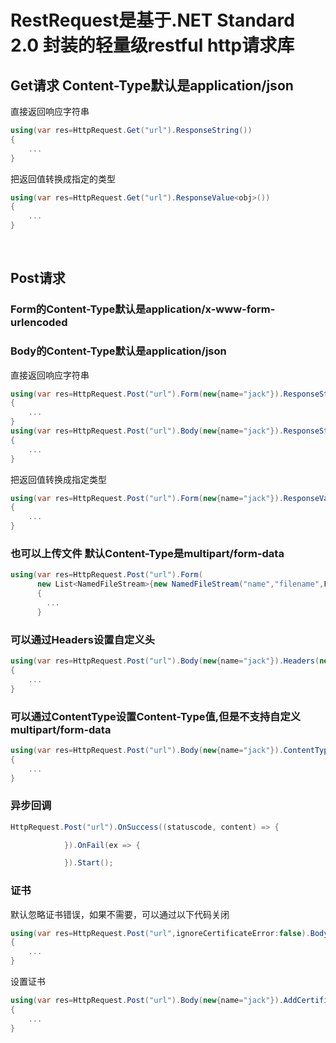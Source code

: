# RestRequest是基于.NET Standard 2.0 封装的轻量级restful http请求库

## Get请求 Content-Type默认是application/json

直接返回响应字符串
```csharp
using(var res=HttpRequest.Get("url").ResponseString())
{
	...
}
```

把返回值转换成指定的类型
```csharp
using(var res=HttpRequest.Get("url").ResponseValue<obj>())
{
	...
}
```
  
## Post请求 
### Form的Content-Type默认是application/x-www-form-urlencoded
### Body的Content-Type默认是application/json

直接返回响应字符串
```csharp
using(var res=HttpRequest.Post("url").Form(new{name="jack"}).ResponseString())
{
	...
}
using(var res=HttpRequest.Post("url").Body(new{name="jack"}).ResponseString())
{
	...
}
```
把返回值转换成指定类型
```csharp
using(var res=HttpRequest.Post("url").Form(new{name="jack"}).ResponseValue<obj>())
{
	...
}
```
### 也可以上传文件 默认Content-Type是multipart/form-data
```csharp
using(var res=HttpRequest.Post("url").Form(
      new List<NamedFileStream>{new NamedFileStream("name","filename",FileStream)}, new{name="jack"}).ResponseValue<string>())
      {
      	...
      }
```

### 可以通过Headers设置自定义头
```csharp
using(var res=HttpRequest.Post("url").Body(new{name="jack"}).Headers(new{Authorization = "Bearar token"}).ResponseString())
{
	...
}
```

### 可以通过ContentType设置Content-Type值,但是不支持自定义multipart/form-data
```csharp
using(var res=HttpRequest.Post("url").Body(new{name="jack"}).ContentType("html/text").ResponseString())
{
	...
}
```

### 异步回调
```csharp
HttpRequest.Post("url").OnSuccess((statuscode, content) => {

			}).OnFail(ex => {

			}).Start();
```

### 证书

默认忽略证书错误，如果不需要，可以通过以下代码关闭
```csharp
using(var res=HttpRequest.Post("url",ignoreCertificateError:false).Body(new{name="jack"}).ContentType("html/text").ResponseString())
{
	...
}
```

设置证书
```csharp
using(var res=HttpRequest.Post("url").Body(new{name="jack"}).AddCertificate("","").ContentType("html/text").ResponseString())
{
	...
}
```
